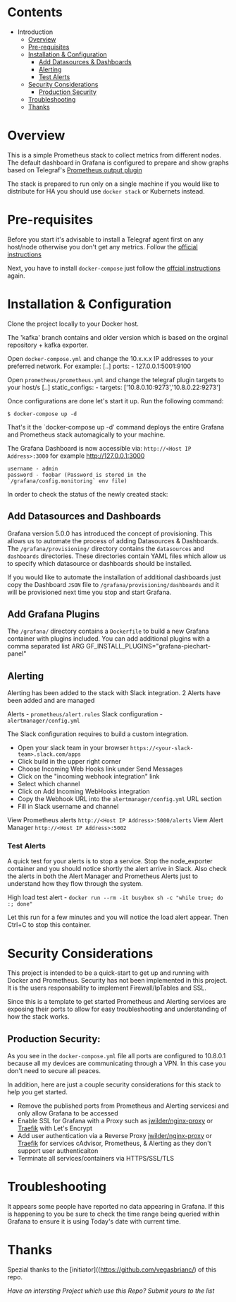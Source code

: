 # Contents

- Introduction
  - [Overview](#overview)
  - [Pre-requisites](#pre-requisites)
  - [Installation & Configuration](#installation--configuration)
    - [Add Datasources & Dashboards](#add-datasources-and-dashboards)
    - [Alerting](#alerting)
    - [Test Alerts](#test-alerts)
  - [Security Considerations](#security-considerations)
  	- [Production Security](#production-security)
  - [Troubleshooting](#troubleshooting)
  - [Thanks](#thanks)

# Overview
This is a simple Prometheus stack to collect metrics from different nodes. The default dashboard in Grafana is configured to prepare and show graphs based on Telegraf's [Prometheus output plugin](https://github.com/influxdata/telegraf/tree/master/plugins/outputs/prometheus_client)

The stack is prepared to run only on a single machine if you would like to distribute for HA you should use `docker stack` or Kubernets instead.

# Pre-requisites
Before you start it's advisable to install a Telegraf agent first on any host/node otherwise you don't get any metrics. 
Follow the [official instructions](https://docs.influxdata.com/telegraf/v1.10/introduction/installation/#)

Next, you have to install `docker-compose` just follow the [offcial instructions](https://docs.docker.com/compose/install/) again.


# Installation & Configuration
Clone the project locally to your Docker host. 

The 'kafka' branch contains and older version which is based on the orginal repository + kafka exporter.


Open `docker-compose.yml` and change the 10.x.x.x IP addresses to your preferred network. For example:
	[..]
	ports:
	  - 127.0.0.1:5001:9100

Open `prometheus/prometheus.yml` and change the telegraf plugin targets to your host/s
	[..]
    	static_configs:
      	  - targets: ['10.8.0.10:9273','10.8.0.22:9273']

Once configurations are done let's start it up. Run the following command:

    $ docker-compose up -d


That's it the `docker-compose up -d' command deploys the entire Grafana and Prometheus stack automagically to your machine. 

The Grafana Dashboard is now accessible via: `http://<Host IP Address>:3000` for example http://127.0.0.1:3000

	username - admin
	password - foobar (Password is stored in the `/grafana/config.monitoring` env file)

In order to check the status of the newly created stack:


## Add Datasources and Dashboards
Grafana version 5.0.0 has introduced the concept of provisioning. This allows us to automate the process of adding Datasources & Dashboards. The `/grafana/provisioning/` directory contains the `datasources` and `dashboards` directories. These directories contain YAML files which allow us to specify which datasource or dashboards should be installed. 

If you would like to automate the installation of additional dashboards just copy the Dashboard `JSON` file to `/grafana/provisioning/dashboards` and it will be provisioned next time you stop and start Grafana.

## Add Grafana Plugins
The `/grafana/` directory contains a `Dockerfile` to build a new Grafana container with plugins included. You can add additional plugins with a comma separated list
	ARG GF_INSTALL_PLUGINS="grafana-piechart-panel"



## Alerting
Alerting has been added to the stack with Slack integration. 2 Alerts have been added and are managed

Alerts              - `prometheus/alert.rules`
Slack configuration - `alertmanager/config.yml`

The Slack configuration requires to build a custom integration.
* Open your slack team in your browser `https://<your-slack-team>.slack.com/apps`
* Click build in the upper right corner
* Choose Incoming Web Hooks link under Send Messages
* Click on the "incoming webhook integration" link
* Select which channel
* Click on Add Incoming WebHooks integration
* Copy the Webhook URL into the `alertmanager/config.yml` URL section
* Fill in Slack username and channel

View Prometheus alerts `http://<Host IP Address>:5000/alerts`
View Alert Manager `http://<Host IP Address>:5002`

### Test Alerts
A quick test for your alerts is to stop a service. Stop the node_exporter container and you should notice shortly the alert arrive in Slack. Also check the alerts in both the Alert Manager and Prometheus Alerts just to understand how they flow through the system.

High load test alert - `docker run --rm -it busybox sh -c "while true; do :; done"`

Let this run for a few minutes and you will notice the load alert appear. Then Ctrl+C to stop this container.

# Security Considerations
This project is intended to be a quick-start to get up and running with Docker and Prometheus. Security has not been implemented in this project. It is the users responsability to implement Firewall/IpTables and SSL.

Since this is a template to get started Prometheus and Alerting services are exposing their ports to allow for easy troubleshooting and understanding of how the stack works.

## Production Security:

As you see in the `docker-compose.yml` file all ports are configured to 10.8.0.1 because all my devices are communicating through a VPN. In this case you don't need to secure all peaces.

In addition, here are just a couple security considerations for this stack to help you get started.
* Remove the published ports from Prometheus and Alerting servicesi and only allow Grafana to be accessed
* Enable SSL for Grafana with a Proxy such as [jwilder/nginx-proxy](https://hub.docker.com/r/jwilder/nginx-proxy/) or [Traefik](https://traefik.io/) with Let's Encrypt
* Add user authentication via a Reverse Proxy [jwilder/nginx-proxy](https://hub.docker.com/r/jwilder/nginx-proxy/) or [Traefik](https://traefik.io/) for services cAdvisor, Prometheus, & Alerting as they don't support user authenticaiton
* Terminate all services/containers via HTTPS/SSL/TLS


# Troubleshooting
It appears some people have reported no data appearing in Grafana. If this is happening to you be sure to check the time range being queried within Grafana to ensure it is using Today's date with current time.



# Thanks
Spezial thanks to the [initiator]((https://github.com/vegasbrianc/) of this repo.

*Have an intersting Project which use this Repo? Submit yours to the list*
